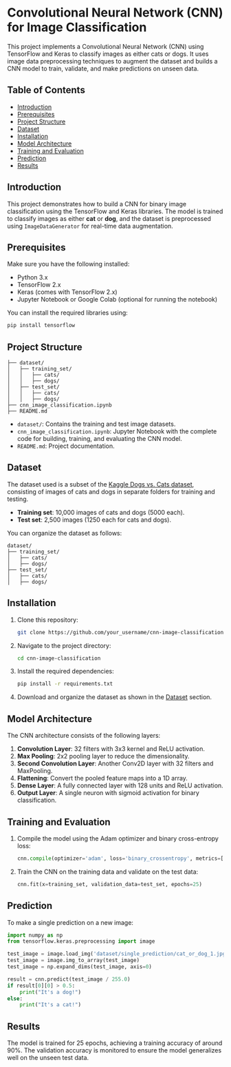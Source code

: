 
# Convolutional Neural Network (CNN) for Image Classification

This project implements a Convolutional Neural Network (CNN) using TensorFlow and Keras to classify images as either cats or dogs. It uses image data preprocessing techniques to augment the dataset and builds a CNN model to train, validate, and make predictions on unseen data.

## Table of Contents
- [Introduction](#introduction)
- [Prerequisites](#prerequisites)
- [Project Structure](#project-structure)
- [Dataset](#dataset)
- [Installation](#installation)
- [Model Architecture](#model-architecture)
- [Training and Evaluation](#training-and-evaluation)
- [Prediction](#prediction)
- [Results](#results)

## Introduction

This project demonstrates how to build a CNN for binary image classification using the TensorFlow and Keras libraries. The model is trained to classify images as either **cat** or **dog**, and the dataset is preprocessed using `ImageDataGenerator` for real-time data augmentation.

## Prerequisites

Make sure you have the following installed:
- Python 3.x
- TensorFlow 2.x
- Keras (comes with TensorFlow 2.x)
- Jupyter Notebook or Google Colab (optional for running the notebook)

You can install the required libraries using:
```bash
pip install tensorflow
```

## Project Structure

```
├── dataset/
│   ├── training_set/
│   │   ├── cats/
│   │   ├── dogs/
│   ├── test_set/
│   │   ├── cats/
│   │   ├── dogs/
├── cnn_image_classification.ipynb
├── README.md
```

- `dataset/`: Contains the training and test image datasets.
- `cnn_image_classification.ipynb`: Jupyter Notebook with the complete code for building, training, and evaluating the CNN model.
- `README.md`: Project documentation.

## Dataset

The dataset used is a subset of the [Kaggle Dogs vs. Cats dataset](https://www.kaggle.com/c/dogs-vs-cats/data), consisting of images of cats and dogs in separate folders for training and testing.

- **Training set**: 10,000 images of cats and dogs (5000 each).
- **Test set**: 2,500 images (1250 each for cats and dogs).

You can organize the dataset as follows:
```
dataset/
├── training_set/
│   ├── cats/
│   ├── dogs/
├── test_set/
│   ├── cats/
│   ├── dogs/
```

## Installation

1. Clone this repository:
    ```bash
    git clone https://github.com/your_username/cnn-image-classification.git
    ```

2. Navigate to the project directory:
    ```bash
    cd cnn-image-classification
    ```

3. Install the required dependencies:
    ```bash
    pip install -r requirements.txt
    ```

4. Download and organize the dataset as shown in the [Dataset](#dataset) section.

## Model Architecture

The CNN architecture consists of the following layers:
1. **Convolution Layer**: 32 filters with 3x3 kernel and ReLU activation.
2. **Max Pooling**: 2x2 pooling layer to reduce the dimensionality.
3. **Second Convolution Layer**: Another Conv2D layer with 32 filters and MaxPooling.
4. **Flattening**: Convert the pooled feature maps into a 1D array.
5. **Dense Layer**: A fully connected layer with 128 units and ReLU activation.
6. **Output Layer**: A single neuron with sigmoid activation for binary classification.

## Training and Evaluation

1. Compile the model using the Adam optimizer and binary cross-entropy loss:
    ```python
    cnn.compile(optimizer='adam', loss='binary_crossentropy', metrics=['accuracy'])
    ```

2. Train the CNN on the training data and validate on the test data:
    ```python
    cnn.fit(x=training_set, validation_data=test_set, epochs=25)
    ```

## Prediction

To make a single prediction on a new image:
```python
import numpy as np
from tensorflow.keras.preprocessing import image

test_image = image.load_img('dataset/single_prediction/cat_or_dog_1.jpg', target_size=(64, 64))
test_image = image.img_to_array(test_image)
test_image = np.expand_dims(test_image, axis=0)

result = cnn.predict(test_image / 255.0)
if result[0][0] > 0.5:
    print("It's a dog!")
else:
    print("It's a cat!")
```

## Results

The model is trained for 25 epochs, achieving a training accuracy of around 90%. The validation accuracy is monitored to ensure the model generalizes well on the unseen test data.
